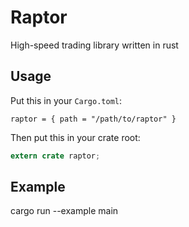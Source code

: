 # Raptor
High-speed trading library written in rust

## Usage
Put this in your `Cargo.toml`:
```
raptor = { path = "/path/to/raptor" }
```

Then put this in your crate root:
```rust
extern crate raptor;
```

## Example
cargo run --example main
